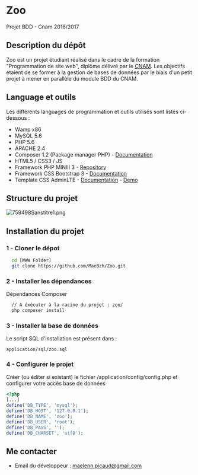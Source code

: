 # Zoo
Projet BDD - Cnam 2016/2017

## Description du dépôt ##

Zoo est un projet étudiant réalisé dans le cadre de la formation "Programmation de site web", diplôme délivré par le [CNAM](https://www.cnam-bretagne.fr/).
Les objectifs étaient de se former à la gestion de bases de données par le biais d'un petit projet à mener en parallèle du module BDD du CNAM.

## Language et outils ##

Les différents languages de programmation et outils utilisés sont listés ci-dessous :

  * Wamp x86
  * MySQL 5.6
  * PHP 5.6
  * APACHE 2.4
  * Composer 1.2 (Package manager PHP) - [Documentation](https://getcomposer.org/doc/)
  * HTML5 / CSS3 / JS
  * Framework PHP MINIII 3 - [Repository](https://github.com/panique/mini3)
  * Framework CSS Bootstrap 3 - [Documentation](http://getbootstrap.com/css/)
  * Template CSS AdminLTE - [Documentation](https://almsaeedstudio.com/themes/AdminLTE/documentation/index.html) - [Demo](https://almsaeedstudio.com/themes/AdminLTE/index2.html)


## Structure du projet

![759498Sanstitre1.png](http://img15.hostingpics.net/pics/759498Sanstitre1.png)

## Installation du projet

### 1 - Cloner le dépot

~~~Bash
  cd [WWW Folder]
  git clone https://github.com/MaeBzh/Zoo.git
~~~

### 2 - Installer les dépendances

Dépendances Composer
~~~Bash
  // A éxécuter à la racine du projet : zoo/
  php composer install
~~~

### 3 - Installer la base de données

Le script SQL d'installation est présent dans : 

```
application/sql/zoo.sql

```

### 4 - Configurer le projet

Créer (ou éditer si existant) le fichier /application/config/config.php et configurer votre accès base de données
~~~PHP
<?php
[...]
define('DB_TYPE', 'mysql');
define('DB_HOST', '127.0.0.1');
define('DB_NAME', 'zoo');
define('DB_USER', 'root');
define('DB_PASS', '');
define('DB_CHARSET', 'utf8');
~~~

## Me contacter
* Email du développeur : maelenn.picaud@gmail.com
